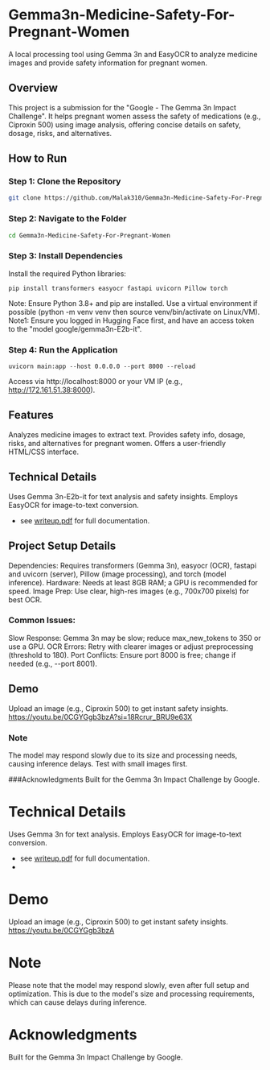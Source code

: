 # Gemma3n-Medicine-Safety-For-Pregnant-Women

A local processing tool using Gemma 3n and EasyOCR to analyze medicine images and provide safety information for pregnant women.

## Overview
This project is a submission for the "Google - The Gemma 3n Impact Challenge". It helps pregnant women assess the safety of medications (e.g., Ciproxin 500) using image analysis, offering concise details on safety, dosage, risks, and alternatives.

## How to Run
### Step 1: Clone the Repository
```bash
git clone https://github.com/Malak310/Gemma3n-Medicine-Safety-For-Pregnant-Women.git
```
### Step 2: Navigate to the Folder
```bash
cd Gemma3n-Medicine-Safety-For-Pregnant-Women
```
### Step 3: Install Dependencies
Install the required Python libraries:
```
pip install transformers easyocr fastapi uvicorn Pillow torch
```
Note: Ensure Python 3.8+ and pip are installed. Use a virtual environment if possible (python -m venv venv then source venv/bin/activate on Linux/VM).
Note1: Ensure you logged in Hugging Face first, and have an access token to the "model google/gemma3n-E2b-it".

### Step 4: Run the Application
```
uvicorn main:app --host 0.0.0.0 --port 8000 --reload
```
Access via http://localhost:8000 or your VM IP (e.g., http://172.161.51.38:8000).

## Features
Analyzes medicine images to extract text.
Provides safety info, dosage, risks, and alternatives for pregnant women.
Offers a user-friendly HTML/CSS interface.

## Technical Details
Uses Gemma 3n-E2b-it for text analysis and safety insights.
Employs EasyOCR for image-to-text conversion.
- see [writeup.pdf](writeup.pdf) for full documentation.

## Project Setup Details
Dependencies: Requires transformers (Gemma 3n), easyocr (OCR), fastapi and uvicorn (server), Pillow (image processing), and torch (model inference).
Hardware: Needs at least 8GB RAM; a GPU is recommended for speed.
Image Prep: Use clear, high-res images (e.g., 700x700 pixels) for best OCR.

### Common Issues:
Slow Response: Gemma 3n may be slow; reduce max_new_tokens to 350 or use a GPU.
OCR Errors: Retry with clearer images or adjust preprocessing (threshold to 180).
Port Conflicts: Ensure port 8000 is free; change if needed (e.g., --port 8001).

## Demo
Upload an image (e.g., Ciproxin 500) to get instant safety insights.
https://youtu.be/0CGYGgb3bzA?si=18Rcrur_BRU9e63X

### Note
The model may respond slowly due to its size and processing needs, causing inference delays. Test with small images first.

###Acknowledgments
Built for the Gemma 3n Impact Challenge by Google.















# Technical Details
Uses Gemma 3n for text analysis.
Employs EasyOCR for image-to-text conversion.
- see [writeup.pdf](writeup.pdf) for full documentation.
- 
# Demo
Upload an image (e.g., Ciproxin 500) to get instant safety insights.
https://youtu.be/0CGYGgb3bzA

# Note
Please note that the model may respond slowly, even after full setup and optimization. This is due to the model's size and processing requirements, which can cause delays during inference.


# Acknowledgments
Built for the Gemma 3n Impact Challenge by Google.
